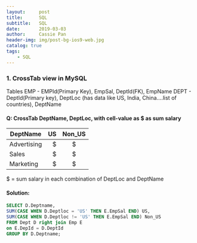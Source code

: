 ```yaml
---
layout:     post
title:      SQL
subtitle:   SQL
date:       2019-03-03
author:     Cassie Pan
header-img: img/post-bg-ios9-web.jpg
catalog: true
tags:
    - SQL
---
```


### 1. CrossTab view in MySQL

Tables
EMP - EMPId(Primary Key), EmpSal, DeptId(FK), EmpName
DEPT - DeptId(Primary key), DeptLoc (has data like US, India, China....list of countries), DeptName

#### Q: CrossTab DeptName, DeptLoc, with cell-value as $ as sum salary

| DeptName    | US    |  Non_US  |
| --------   | -----:   | :----: |
| Advertising |$     |$    |
| Sales        | $     |   $   |
| Marketing        | $     |   $    |

$ = sum salary in each combination of DeptLoc and DeptName

#### Solution:

```sql
SELECT D.Deptname,
SUM(CASE WHEN D.Deptloc = 'US' THEN E.EmpSal END) US,
SUM(CASE WHEN D.Deptloc != 'US' THEN E.EmpSal END) Non_US
FROM Dept D right join Emp E
on E.DepId = D.DeptId
GROUP BY D.Deptname;
```